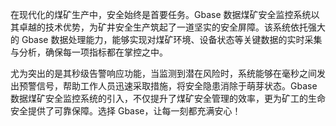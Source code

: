 在现代化的煤矿生产中，安全始终是首要任务。Gbase 数据煤矿安全监控系统以其卓越的技术优势，为矿井安全生产筑起了一道坚实的安全屏障。该系统依托强大的 Gbase 数据处理能力，能够实现对煤矿环境、设备状态等关键数据的实时采集与分析，确保每一项指标都在掌控之中。

尤为突出的是其秒级告警响应功能，当监测到潜在风险时，系统能够在毫秒之间发出预警信号，帮助工作人员迅速采取措施，将安全隐患消除于萌芽状态。Gbase 数据煤矿安全监控系统的引入，不仅提升了煤矿安全管理的效率，更为矿工的生命安全提供了可靠保障。选择 Gbase，让每一刻都充满安心！
